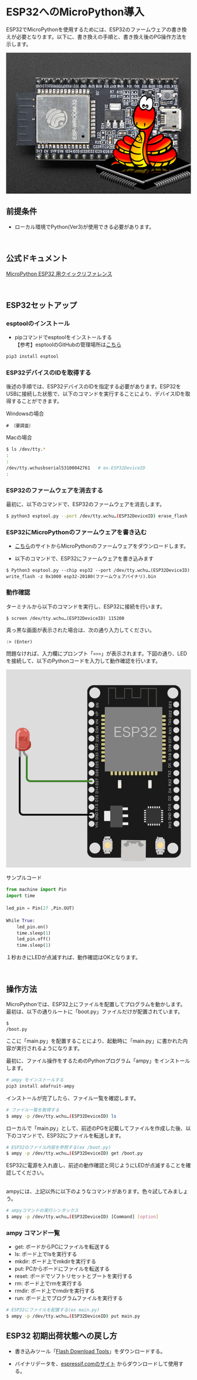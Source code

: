 # ESP32へのMicroPython導入

ESP32でMicroPythonを使用するためには、ESP32のファームウェアの書き換えが必要となります。以下に、書き換えの手順と、書き換え後のPG操作方法を示します。

![esp32](./img/esp32.jpeg)

## 前提条件
- ローカル環境でPython(Ver3)が使用できる必要があります。

<br>

## 公式ドキュメント
[MicroPython ESP32 用クイックリファレンス](https://micropython-docs-ja.readthedocs.io/ja/latest/esp32/quickref.html)

<br>

## ESP32セットアップ

### esptoolのインストール

- pipコマンドでesptoolをインストールする  
  【参考】esptoolのGitHubの管理場所は[こちら](https://github.com/espressif/esptool)
``` bash
pip3 install esptool
```

### ESP32デバイスのIDを取得する
後述の手順では、ESP32デバイスのIDを指定する必要があります。ESP32をUSBに接続した状態で、以下のコマンドを実行することにより、デバイスIDを取得することができます。

Windowsの場合
```
# （要調査）
```

Macの場合
``` bash
$ ls /dev/tty.*
:
:
/dev/tty.wchusbserial53100042761   # ex.ESP32DeviceID
:
```

### ESP32のファームウェアを消去する
最初に、以下のコマンドで、ESP32のファームウェアを消去します。
``` bash
$ python3 esptool.py --port /dev/tty.wchu…(ESP32DeviceID) erase_flash
```

### ESP32にMicroPythonのファームウェアを書き込む

- [こちら](https://micropython.org/download/esp32/)のサイトからMicroPythonのファームウェアをダウンロードします。

- 以下のコマンドで、ESP32にファームウェアを書き込みます
```
$ Python3 esptool.py --chip esp32 --port /dev/tty.wchu…(ESP32DeviceID) write_flash -z 0x1000 esp32-20180(ファームウェアバイナリ).bin
```

### 動作確認
ターミナルから以下のコマンドを実行し、ESP32に接続を行います。
```
$ screen /dev/tty.wchu…(ESP32DeviceID) 115200
```
真っ黒な画面が表示された場合は、次の通り入力してください。
```
:> (Enter)
```
問題なければ、入力欄にプロンプト「`>>>`」が表示されます。下図の通り、LEDを接続して、以下のPythonコードを入力して動作確認を行います。

![LED](./img/led.png)

サンプルコード
``` Python
from machine import Pin
import time

led_pin = Pin(27 ,Pin.OUT)

While True:
    led_pin.on()
    time.sleep(1)
    led_pin.off()
    time.sleep(1)
```

１秒おきにLEDが点滅すれば、動作確認はOKとなります。

<br>

## 操作方法
MicroPythonでは、ESP32上にファイルを配置してプログラムを動かします。  
最初は、以下の通りルートに「boot.py」ファイルだけが配置されています。
```
$
/boot.py
```
ここに「main.py」を配置することにより、起動時に「main.py」に書かれた内容が実行されるようになります。

最初に、ファイル操作をするためのPythonプログラム「ampy」をインストールします。

``` bash
# ampy をインストールする
pip3 install adafruit-ampy 
```

インストールが完了したら、ファイル一覧を確認します。

``` bash
# ファイル一覧を取得する
$ ampy -p /dev/tty.wchu…(ESP32DeviceID) ls
```

ローカルで「main.py」として、前述のPGを記載してファイルを作成した後、以下のコマンドで、ESP32にファイルを転送します。

``` bash
# ESP32のファイル内容を参照する(ex /boot.py)
$ ampy -p /dev/tty.wchu…(ESP32DeviceID) get /boot.py
```

ESP32に電源を入れ直し、前述の動作確認と同じようにLEDが点滅することを確認してください。  

<br>
ampyには、上記以外に以下のようなコマンドがあります。色々試してみましょう。

``` bash
# ampyコマンドの実行シンタックス
$ ampy -p /dev/tty.wchu…(ESP32DeviceID) [Command] [option]
```

### ampy コマンド一覧

- get: ボードからPCにファイルを転送する
- ls: ボード上でlsを実行する
- mkdir: ボード上でmkdirを実行する
- put: PCからボードにファイルを転送する
- reset: ボードでソフトリセットとブートを実行する
- rm: ボード上でrmを実行する
- rmdir: ボード上でrmdirを実行する
- run: ボード上でプログラムファイルを実行する


``` bash
# ESP32にファイルを配置する(ex main.py)
$ ampy -p /dev/tty.wchu…(ESP32DeviceID) put main.py
```


## ESP32 初期出荷状態への戻し方
- 書き込みツール「[Flash Download Tools](https://docs.espressif.com/projects/esp-at/en/latest/esp32/Get_Started/Downloading_guide.html#download-at-firmware)」をダウンロードする。

- バイナリデータを、[espressif.comのサイト](https://docs.espressif.com/projects/esp-at/en/latest/esp32/AT_Binary_Lists/ESP32_AT_binaries.html) からダウンロードして使用する。


